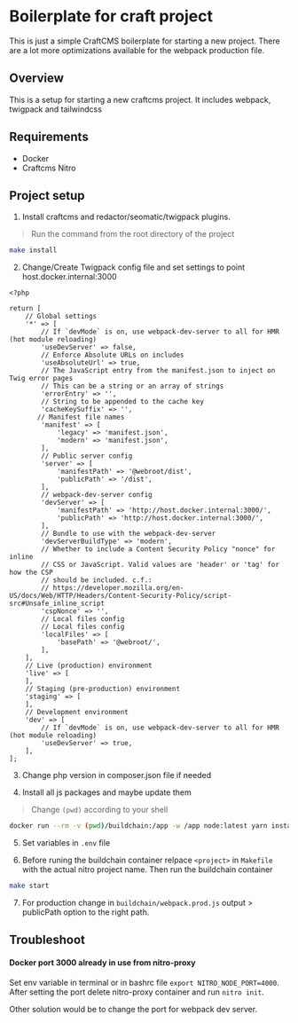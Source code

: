 # Boilerplate for craft project
This is just a simple CraftCMS boilerplate for starting a new project. There are a lot more optimizations available for the webpack production file.

## Overview
This is a setup for starting a new craftcms project.
It includes webpack, twigpack and tailwindcss


## Requirements
- Docker
- Craftcms Nitro


## Project setup
1. Install craftcms and redactor/seomatic/twigpack plugins.
> Run the command from the root directory of the project
```Bash
make install

```

2. Change/Create Twigpack config file and set settings to point host.docker.internal:3000
```
<?php 

return [
    // Global settings
    '*' => [
        // If `devMode` is on, use webpack-dev-server to all for HMR (hot module reloading)
        'useDevServer' => false,
        // Enforce Absolute URLs on includes
        'useAbsoluteUrl' => true,
        // The JavaScript entry from the manifest.json to inject on Twig error pages
        // This can be a string or an array of strings
        'errorEntry' => '',
        // String to be appended to the cache key
        'cacheKeySuffix' => '',
       // Manifest file names
        'manifest' => [
            'legacy' => 'manifest.json',
            'modern' => 'manifest.json',
        ],
        // Public server config
        'server' => [
            'manifestPath' => '@webroot/dist',
            'publicPath' => '/dist',
        ],
        // webpack-dev-server config
        'devServer' => [
            'manifestPath' => 'http://host.docker.internal:3000/',
            'publicPath' => 'http://host.docker.internal:3000/',
        ],
        // Bundle to use with the webpack-dev-server
        'devServerBuildType' => 'modern',
        // Whether to include a Content Security Policy "nonce" for inline
        // CSS or JavaScript. Valid values are 'header' or 'tag' for how the CSP
        // should be included. c.f.:
        // https://developer.mozilla.org/en-US/docs/Web/HTTP/Headers/Content-Security-Policy/script-src#Unsafe_inline_script
        'cspNonce' => '',
        // Local files config
        // Local files config
        'localFiles' => [
            'basePath' => '@webroot/',
        ],
    ],
    // Live (production) environment
    'live' => [
    ],
    // Staging (pre-production) environment
    'staging' => [
    ],
    // Development environment
    'dev' => [
        // If `devMode` is on, use webpack-dev-server to all for HMR (hot module reloading)
        'useDevServer' => true,
    ],
];
```
3. Change php version in composer.json file if needed

4. Install all js packages and maybe update them
>Change `(pwd)` according to your shell
```Bash
docker run --rm -v (pwd)/buildchain:/app -w /app node:latest yarn install
```

5. Set variables in `.env` file

6. Before runing the buildchain container relpace `<project>` in `Makefile` with the actual nitro project name. Then run the buildchain container
```Bash
make start

```
7. For production change in `buildchain/webpack.prod.js` output > publicPath option to the right path.


## Troubleshoot
#### Docker port 3000 already in use from nitro-proxy
Set env variable in terminal or in bashrc file `export NITRO_NODE_PORT=4000`.
After setting the port delete nitro-proxy container and run `nitro init`.

Other solution would be to change the port for webpack dev server.
